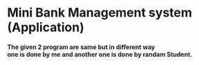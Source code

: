 # Mini Bank Management system (Application)

#### The given 2 program are same but in different way <br> one is done by me and another one is done by randam Student.
